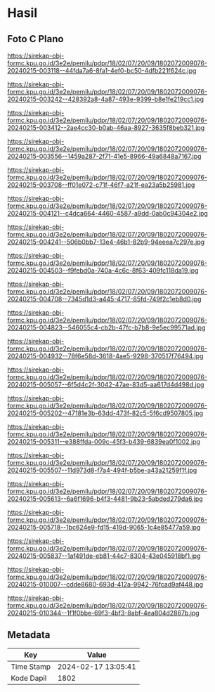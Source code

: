 # Hasil

## Foto C Plano

https://sirekap-obj-formc.kpu.go.id/3e2e/pemilu/pdpr/18/02/07/20/09/1802072009076-20240215-003118--44fda7a6-8fa1-4ef0-bc50-4dfb221f624c.jpg

https://sirekap-obj-formc.kpu.go.id/3e2e/pemilu/pdpr/18/02/07/20/09/1802072009076-20240215-003242--428392a8-4a87-493e-9399-b8e1fe219cc1.jpg

https://sirekap-obj-formc.kpu.go.id/3e2e/pemilu/pdpr/18/02/07/20/09/1802072009076-20240215-003412--2ae4cc30-b0ab-46aa-8927-3635f8beb321.jpg

https://sirekap-obj-formc.kpu.go.id/3e2e/pemilu/pdpr/18/02/07/20/09/1802072009076-20240215-003556--1459a287-2f71-41e5-8966-49a6848a7167.jpg

https://sirekap-obj-formc.kpu.go.id/3e2e/pemilu/pdpr/18/02/07/20/09/1802072009076-20240215-003708--ff01e072-c71f-46f7-a21f-ea23a5b25981.jpg

https://sirekap-obj-formc.kpu.go.id/3e2e/pemilu/pdpr/18/02/07/20/09/1802072009076-20240215-004121--c4dca664-4460-4587-a9dd-0ab0c94304e2.jpg

https://sirekap-obj-formc.kpu.go.id/3e2e/pemilu/pdpr/18/02/07/20/09/1802072009076-20240215-004241--506b0bb7-13e4-46b1-82b9-94eeea7c297e.jpg

https://sirekap-obj-formc.kpu.go.id/3e2e/pemilu/pdpr/18/02/07/20/09/1802072009076-20240215-004503--f9febd0a-740a-4c6c-8f63-409fc118da19.jpg

https://sirekap-obj-formc.kpu.go.id/3e2e/pemilu/pdpr/18/02/07/20/09/1802072009076-20240215-004708--7345d1d3-a445-4717-85fd-749f2c1eb8d0.jpg

https://sirekap-obj-formc.kpu.go.id/3e2e/pemilu/pdpr/18/02/07/20/09/1802072009076-20240215-004823--546055c4-cb2b-47fc-b7b8-9e5ec99571ad.jpg

https://sirekap-obj-formc.kpu.go.id/3e2e/pemilu/pdpr/18/02/07/20/09/1802072009076-20240215-004932--78f6e58d-3618-4ae5-9298-370517f76494.jpg

https://sirekap-obj-formc.kpu.go.id/3e2e/pemilu/pdpr/18/02/07/20/09/1802072009076-20240215-005057--6f5d4c2f-3042-47ae-83d5-aa617d4d498d.jpg

https://sirekap-obj-formc.kpu.go.id/3e2e/pemilu/pdpr/18/02/07/20/09/1802072009076-20240215-005202--47181e3b-63dd-473f-82c5-5f6cd9507805.jpg

https://sirekap-obj-formc.kpu.go.id/3e2e/pemilu/pdpr/18/02/07/20/09/1802072009076-20240215-005311--e388ffda-009c-45f3-b439-6839ea0f1002.jpg

https://sirekap-obj-formc.kpu.go.id/3e2e/pemilu/pdpr/18/02/07/20/09/1802072009076-20240215-005507--11d973d8-f7a4-494f-b5be-a43a21259f1f.jpg

https://sirekap-obj-formc.kpu.go.id/3e2e/pemilu/pdpr/18/02/07/20/09/1802072009076-20240215-005613--6a6f1696-b4f3-4481-9b23-5abded279da6.jpg

https://sirekap-obj-formc.kpu.go.id/3e2e/pemilu/pdpr/18/02/07/20/09/1802072009076-20240215-005718--1bc624e9-fd15-419d-9065-1c4e85477a59.jpg

https://sirekap-obj-formc.kpu.go.id/3e2e/pemilu/pdpr/18/02/07/20/09/1802072009076-20240215-005837--1af491de-eb81-44c7-8304-43e045918bf1.jpg

https://sirekap-obj-formc.kpu.go.id/3e2e/pemilu/pdpr/18/02/07/20/09/1802072009076-20240215-010007--cdde8680-693d-412a-9942-76fcad9af448.jpg

https://sirekap-obj-formc.kpu.go.id/3e2e/pemilu/pdpr/18/02/07/20/09/1802072009076-20240215-010344--1f1f0bbe-69f3-4bf3-8abf-4ea804d2867b.jpg


## Metadata

| Key        | Value               |
| ---------- | ------------------- |
| Time Stamp | 2024-02-17 13:05:41 |
| Kode Dapil | 1802                |



